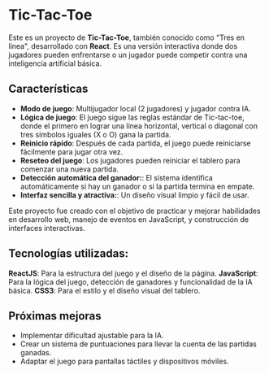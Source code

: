 # Tic-Tac-Toe

Este es un proyecto de **Tic-Tac-Toe**, también conocido como "Tres en línea", desarrollado con **React**.
Es una versión interactiva donde dos jugadores pueden enfrentarse o un jugador puede competir contra una inteligencia artificial básica.

## Características

- **Modo de juego**: Multijugador local (2 jugadores) y jugador contra IA.
- **Lógica de juego**: El juego sigue las reglas estándar de Tic-tac-toe, donde el primero en lograr una línea horizontal, vertical o diagonal con tres símbolos iguales (X o O) gana la partida.
- **Reinicio rápido**: Después de cada partida, el juego puede reiniciarse fácilmente para jugar otra vez.
- **Reseteo del juego**: Los jugadores pueden reiniciar el tablero para comenzar una nueva partida.
- **Detección automática del ganador:**: El sistema identifica automáticamente si hay un ganador o si la partida termina en empate.
- **Interfaz sencilla y atractiva:**: Un diseño visual limpio y fácil de usar.

Este proyecto fue creado con el objetivo de practicar y mejorar habilidades en desarrollo web, manejo de eventos en JavaScript, y construcción de interfaces interactivas.

## Tecnologías utilizadas:

**ReactJS**: Para la estructura del juego y el diseño de la página.
**JavaScript**: Para la lógica del juego, detección de ganadores y funcionalidad de la IA básica.
**CSS3**: Para el estilo y el diseño visual del tablero.

## Próximas mejoras

- Implementar dificultad ajustable para la IA.
- Crear un sistema de puntuaciones para llevar la cuenta de las partidas ganadas.
- Adaptar el juego para pantallas táctiles y dispositivos móviles.
